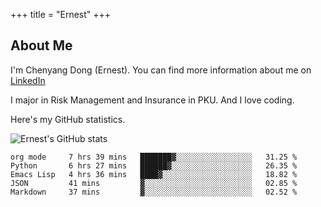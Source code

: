 +++
title = "Ernest"
+++

## About Me

I'm Chenyang Dong (Ernest). You can find more information about me on [LinkedIn](https://www.linkedin.com/in/%E6%99%A8%E9%98%B3-%E8%91%A3-918ab41b4/)

I major in Risk Management and Insurance in PKU. And I love coding.

Here's my GitHub statistics.

![Ernest's GitHub stats](https://github-readme-stats.vercel.app/api?username=ErnestDong&show_icons=true)
<!--START_SECTION:waka-->
```text
org mode     7 hrs 39 mins   ███████▓░░░░░░░░░░░░░░░░░   31.25 % 
Python       6 hrs 27 mins   ██████▓░░░░░░░░░░░░░░░░░░   26.35 % 
Emacs Lisp   4 hrs 36 mins   ████▓░░░░░░░░░░░░░░░░░░░░   18.82 % 
JSON         41 mins         ▓░░░░░░░░░░░░░░░░░░░░░░░░   02.85 % 
Markdown     37 mins         ▓░░░░░░░░░░░░░░░░░░░░░░░░   02.52 % 
```
<!--END_SECTION:waka-->
